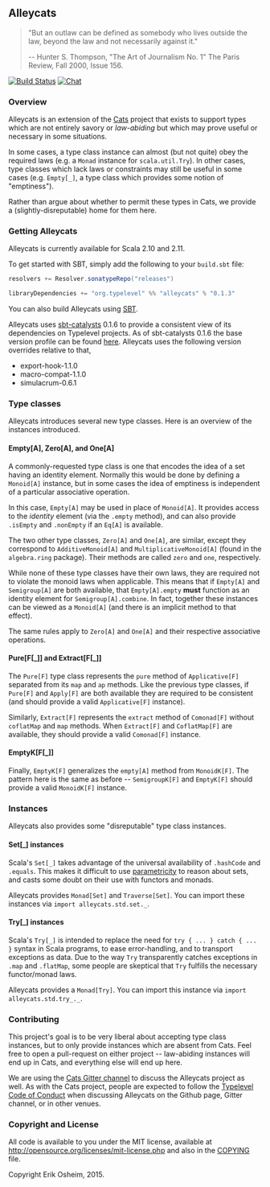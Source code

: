 ## Alleycats

> "But an outlaw can be defined as somebody who lives outside the law,
> beyond the law and not necessarily against it."
>
> -- Hunter S. Thompson, "The Art of Journalism No. 1"
>    The Paris Review, Fall 2000, Issue 156.

[![Build Status](https://api.travis-ci.org/non/alleycats.png)](https://travis-ci.org/non/alleycats)
[![Chat](https://badges.gitter.im/Join%20Chat.svg)](https://gitter.im/non/alleycats)

### Overview

Alleycats is an extension of the [Cats](http://github.com/non/cats)
project that exists to support types which are not entirely savory or
*law-abiding* but which may prove useful or necessary in some
situations.

In some cases, a type class instance can almost (but not quite) obey
the required laws (e.g. a `Monad` instance for `scala.util.Try`). In
other cases, type classes which lack laws or constraints may still be
useful in some cases (e.g. `Empty[_]`, a type class which provides
some notion of "emptiness").

Rather than argue about whether to permit these types in Cats, we
provide a (slightly-disreputable) home for them here.

### Getting Alleycats

Alleycats is currently available for Scala 2.10 and 2.11.

To get started with SBT, simply add the following to your `build.sbt`
file:

```scala
resolvers += Resolver.sonatypeRepo("releases")

libraryDependencies += "org.typelevel" %% "alleycats" % "0.1.3"
```

You can also build Alleycats using
[SBT](http://www.scala-sbt.org/0.13/tutorial/index.html).

Alleycats uses [sbt-catalysts][] 0.1.6 to provide a consistent view of
its dependencies on Typelevel projects. As of sbt-catalysts 0.1.6 the
base version profile can be found [here][typelevel-deps]. Alleycats
uses the following version overrides relative to that,

+ export-hook-1.1.0
+ macro-compat-1.1.0
+ simulacrum-0.6.1

[sbt-catalysts]: https://github.com/InTheNow/sbt-catalysts
[typelevel-deps]: https://github.com/InTheNow/sbt-catalysts/blob/v0.1.6/src/main/scala/org/typelevel/TypelevelDeps.scala


### Type classes

Alleycats introduces several new type classes. Here is an overview of
the instances introduced.

#### Empty[A], Zero[A], and One[A]

A commonly-requested type class is one that encodes the idea of a set
having an identity element. Normally this would be done by defining a
`Monoid[A]` instance, but in some cases the idea of emptiness is
independent of a particular associative operation.

In this case, `Empty[A]` may be used in place of `Monoid[A]`. It
provides access to the *identity* element (via the `.empty` method),
and can also provide `.isEmpty` and `.nonEmpty` if an `Eq[A]` is
available.

The two other type classes, `Zero[A]` and `One[A]`, are similar,
except they correspond to `AdditiveMonoid[A]` and
`MultiplicativeMonoid[A]` (found in the `algebra.ring` package). Their
methods are called `zero` and `one`, respectively.

While none of these type classes have their own laws, they are
required not to violate the monoid laws when applicable. This means
that if `Empty[A]` and `Semigroup[A]` are both available, that
`Empty[A].empty` **must** function as an identity element for
`Semigroup[A].combine`. In fact, together these instances can be
viewed as a `Monoid[A]` (and there is an implicit method to that
effect).

The same rules apply to `Zero[A]` and `One[A]` and their respective
associative operations.

#### Pure[F[\_]] and Extract[F[\_]]

The `Pure[F]` type class represents the `pure` method of
`Applicative[F]` separated from its `map` and `ap` methods. Like the
previous type classes, if `Pure[F]` and `Apply[F]` are both available
they are required to be consistent (and should provide a valid
`Applicative[F]` instance).

Similarly, `Extract[F]` represents the `extract` method of
`Comonad[F]` without `coflatMap` and `map` methods. When `Extract[F]`
and `CoflatMap[F]` are available, they should provide a valid
`Comonad[F]` instance.

#### EmptyK[F[\_]]

Finally, `EmptyK[F]` generalizes the `empty[A]` method from
`MonoidK[F]`. The pattern here is the same as before --
`SemigroupK[F]` and `EmptyK[F]` should provide a valid `MonoidK[F]`
instance.

### Instances

Alleycats also provides some "disreputable" type class instances.

#### Set[\_] instances

Scala's `Set[_]` takes advantage of the universal availability of
`.hashCode` and `.equals`. This makes it difficult to use
[parametricity](http://failex.blogspot.jp/2013/06/fake-theorems-for-free.html)
to reason about sets, and casts some doubt on their use with functors
and monads.

Alleycats provides `Monad[Set]` and `Traverse[Set]`. You can import
these instances via `import alleycats.std.set._`.

#### Try[\_] instances

Scala's `Try[_]` is intended to replace the need for `try { ... }
catch { ... }` syntax in Scala programs, to ease error-handling, and
to transport exceptions as data. Due to the way `Try` transparently
catches exceptions in `.map` and `.flatMap`, some people are skeptical
that `Try` fulfills the necessary functor/monad laws.

Alleycats provides a `Monad[Try]`. You can import this instance via
`import alleycats.std.try_._`.

### Contributing

This project's goal is to be very liberal about accepting type class
instances, but to only provide instances which are absent from
Cats. Feel free to open a pull-request on either project --
law-abiding instances will end up in Cats, and everything else will
end up here.

We are using the [Cats Gitter channel](https://gitter.im/non/cats) to
discuss the Alleycats project as well. As with the Cats project,
people are expected to follow the
[Typelevel Code of Conduct](http://typelevel.org/conduct.html) when
discussing Alleycats on the Github page, Gitter channel, or in other
venues.

### Copyright and License

All code is available to you under the MIT license, available at
http://opensource.org/licenses/mit-license.php and also in the
[COPYING](COPYING) file.

Copyright Erik Osheim, 2015.
